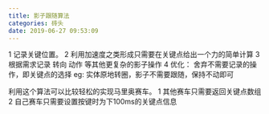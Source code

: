 ```yaml
---
title: 影子跟随算法
categories: 砖头
date: 2019-06-27 09:53:09
---
```


1 记录关键位置。
2 利用加速度之类形成只需要在关键点给出一个力的简单计算
3 根据需求记录 转向 动作 等其他更复杂的影子操作
4 优化： 舍弃不需要记录的操作，即关键点的选择 eg: 实体原地转圈，影子不需要跟随，保持不动即可

利用这个算法可以比较轻松的实现马里奥赛车。
1 其他赛车只需要返回关键点数组
2 自己赛车只需要设置按键时为下100ms的关键点信息